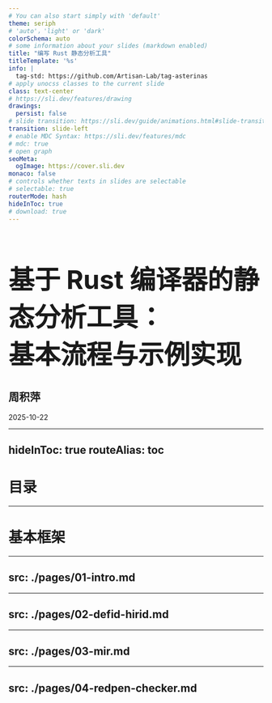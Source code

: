 ```yaml
---
# You can also start simply with 'default'
theme: seriph
# 'auto'，'light' or 'dark'
colorSchema: auto
# some information about your slides (markdown enabled)
title: "编写 Rust 静态分析工具"
titleTemplate: '%s'
info: |
  tag-std: https://github.com/Artisan-Lab/tag-asterinas
# apply unocss classes to the current slide
class: text-center
# https://sli.dev/features/drawing
drawings:
  persist: false
# slide transition: https://sli.dev/guide/animations.html#slide-transitions
transition: slide-left
# enable MDC Syntax: https://sli.dev/features/mdc
# mdc: true
# open graph
seoMeta:
  ogImage: https://cover.sli.dev
monaco: false
# controls whether texts in slides are selectable
# selectable: true
routerMode: hash
hideInToc: true
# download: true
---
```


<h1 style="font-size: 3.2rem; font-weight: bold;">基于 Rust 编译器的静态分析工具：<br>基本流程与示例实现</h1>

<h2>周积萍</h2>

2025-10-22

<style scoped>
.slidev-layout.cover {
  background: var(--slidev-theme-background) !important;
  color: var(--slidev-theme-foreground) !important;
}
</style>

---
hideInToc: true
routeAlias: toc
---

# 目录

<Toc maxDepth="1" />

---

# 基本框架

<Toc mode="onlyCurrentTree" />

<BackToTOC />

---
src: ./pages/01-intro.md
---

---
src: ./pages/02-defid-hirid.md
---

---
src: ./pages/03-mir.md
---

---
src: ./pages/04-redpen-checker.md
---
